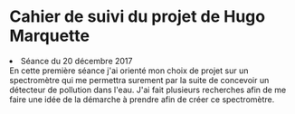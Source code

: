 
Cahier de suivi du projet de Hugo Marquette
==
<li>Séance du 20 décembre 2017</li>
En cette première séance j'ai orienté mon choix de projet sur un spectromètre qui me permettra surement par la suite de concevoir un détecteur de pollution dans l'eau.            
J'ai fait plusieurs recherches afin de me faire une idée de la démarche à prendre afin de créer ce spectromètre.  
